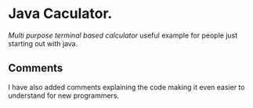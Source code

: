 # Java Caculator. #
_Multi purpose terminal based calculator_ useful example for people just starting out with java.
## Comments ##
I have also added comments explaining the code making it even easier to understand for new programmers.
